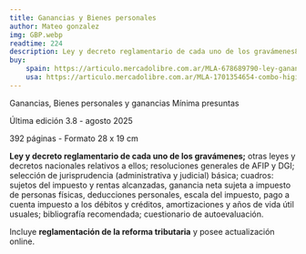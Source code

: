 ```yaml
---
title: Ganancias y Bienes personales
author: Mateo gonzalez
img: GBP.webp
readtime: 224
description: Ley y decreto reglamentario de cada uno de los gravámenes8.
buy:
    spain: https://articulo.mercadolibre.com.ar/MLA-678689790-ley-ganancias-bienes-personales-y-gmp-ultima-edicion-_JM#is_advertising=true&position=2&search_layout=stack&type=pad&tracking_id=7b2d149e-a84a-4653-a8e1-fd8e2f398c30&is_advertising=true&ad_domain=VQCATCORE_LST&ad_position=2&ad_click_id=NjdjYWUwNWItMDEwNS00MWFjLTg0NWItMGZhZWEwZmI4MjQx
    usa: https://articulo.mercadolibre.com.ar/MLA-1701354654-combo-higiene-y-seguridad-riesgos-del-trabajo-_JM#is_advertising=true&position=1&search_layout=stack&type=pad&tracking_id=5582629d-8d63-4fb8-a866-64c53bd8c22e&is_advertising=true&ad_domain=VQCATCORE_LST&ad_position=1&ad_click_id=ZDU2NjZiY2YtOWUzOS00NDU5LWE1MGEtOThmM2MyZWY2Nzdk
---
```


Ganancias, Bienes personales y ganancias Mínima presuntas

Última edición 3.8 - agosto 2025

392 páginas - Formato 28 x 19 cm

**Ley y decreto reglamentario de cada uno de los gravámenes;** otras leyes y decretos nacionales relativos a ellos; resoluciones generales de AFIP y DGI; selección de jurisprudencia (administrativa y judicial) básica; cuadros: sujetos del impuesto y rentas alcanzadas, ganancia neta sujeta a impuesto de personas físicas, deducciones personales, escala del impuesto, pago a cuenta impuesto a los débitos y créditos, amortizaciones y años de vida útil usuales; bibliografía recomendada; cuestionario de autoevaluación.

Incluye **reglamentación de la reforma tributaria** y posee actualización online.